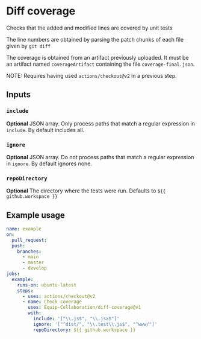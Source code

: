 # Diff coverage

Checks that the added and modified lines are covered by unit tests

The line numbers are obtained by parsing the patch chunks of each file given by `git diff`

The coverage is obtained from an artifact previously uploaded. It must be an artifact named `coverageArtifact` containing the file `coverage-final.json`.

NOTE: Requires having used `actions/checkout@v2` in a previous step.

## Inputs

### `include`

**Optional** JSON array. Only process paths that match a regular expression in `include`. By default includes all.

### `ignore`

**Optional** JSON array. Do not process paths that match a regular expression in `ignore`. By default ignores none.

### `repoDirectory`

**Optional** The directory where the tests were run. Defaults to `${{ github.workspace }}`

## Example usage

```yml
name: example
on:
  pull_request:
  push:
    branches:
      - main
      - master
      - develop
jobs:
  example:
    runs-on: ubuntu-latest
    steps:
      - uses: actions/checkout@v2
      - name: Check coverage
        uses: Equip-Collaboration/diff-coverage@v1
        with:
          include: '["\\.js$", "\\.jsx$"]'
          ignore: '["^dist/", "\\.test\\.js$", "^www/"]'
          repoDirectory: ${{ github.workspace }}
```
